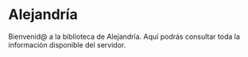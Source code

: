 # Alejandría

Bienvenid@ a la biblioteca de Alejandría. Aquí podrás consultar toda la información disponible del servidor.
